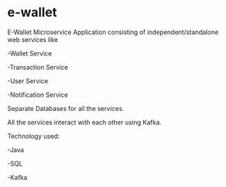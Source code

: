 # e-wallet

E-Wallet Microservice Application consisting of independent/standalone web services like 

-Wallet Service

-Transaction Service

-User Service

-Notification Service

Separate Databases for all the services.

All the services interact with each other using Kafka.

Technology used:

-Java

-SQL

-Kafka
